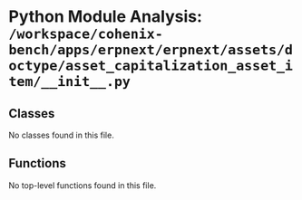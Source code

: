 # Python Module Analysis: `/workspace/cohenix-bench/apps/erpnext/erpnext/assets/doctype/asset_capitalization_asset_item/__init__.py`

## Classes

No classes found in this file.


## Functions

No top-level functions found in this file.

